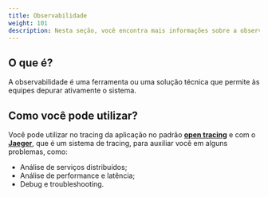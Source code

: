 ```yaml
---
title: Observabilidade
weight: 101
description: Nesta seção, você encontra mais informações sobre a observabilidade no serviço.
---
```


## **O que é?** 

A observabilidade é uma ferramenta ou uma solução técnica que permite às equipes depurar ativamente o sistema.

## **Como você pode utilizar?** 

Você pode utilizar no tracing da aplicação no padrão [**open tracing**](https://opentracing.io/) e com o [**Jaeger**](https://www.jaegertracing.io/), que é um sistema de tracing, para auxiliar você em alguns problemas, como:

- Análise de serviços distribuídos;
- Análise de performance e latência; 
- Debug e troubleshooting.



